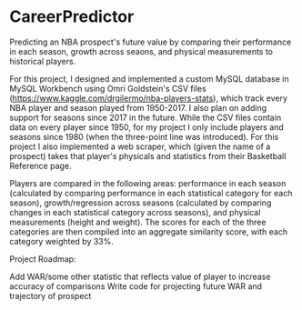 # CareerPredictor
Predicting an NBA prospect's future value by comparing their performance in each season, growth across seaons, and physical measurements to historical players.

For this project, I designed and implemented a custom MySQL database in MySQL Workbench using Omri Goldstein's CSV files (https://www.kaggle.com/drgilermo/nba-players-stats), which track every NBA player and season played from 1950-2017. I also plan on adding support for seasons since 2017 in the future. While the CSV files contain data on every player since 1950, for my project I only include players and seasons since 1980 (when the three-point line was introduced). For this project I also implemented a web scraper, which (given the name of a prospect) takes that player's physicals and statistics from their Basketball Reference page.

Players are compared in the following areas: performance in each season (calculated by comparing performance in each statistical category for each season), growth/regression across seasons (calculated by comparing changes in each statistical category across seasons), and physical measurements (height and weight). The scores for each of the three categories are then compiled into an aggregate similarity score, with each category weighted by 33%.

Project Roadmap:

Add WAR/some other statistic that reflects value of player to increase accuracy of comparisons
Write code for projecting future WAR and trajectory of prospect
